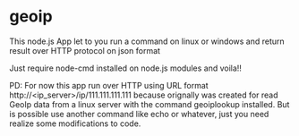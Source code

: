 # geoip
This node.js App let to you run a command on linux or windows and return result over HTTP protocol on json format

Just require node-cmd installed on node.js modules and voila!!

PD:
For now this app run over HTTP using URL format http://<ip_server>/ip/111.111.111.111 because orignally was created for read GeoIp data from a linux server with the command geoiplookup installed. But is possible use another command like echo or whatever, just you need realize some modifications to code.




